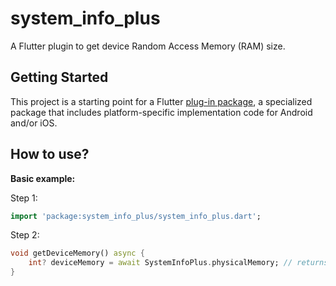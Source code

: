 # system_info_plus

A Flutter plugin to get device Random Access Memory (RAM) size.

## Getting Started

This project is a starting point for a Flutter
[plug-in package](https://flutter.dev/developing-packages/),
a specialized package that includes platform-specific implementation code for
Android and/or iOS.

## How to use?

**Basic example:**

Step 1:

```dart
import 'package:system_info_plus/system_info_plus.dart';
```

Step 2:

```dart
void getDeviceMemory() async {
    int? deviceMemory = await SystemInfoPlus.physicalMemory; // returns in MB
}
```
